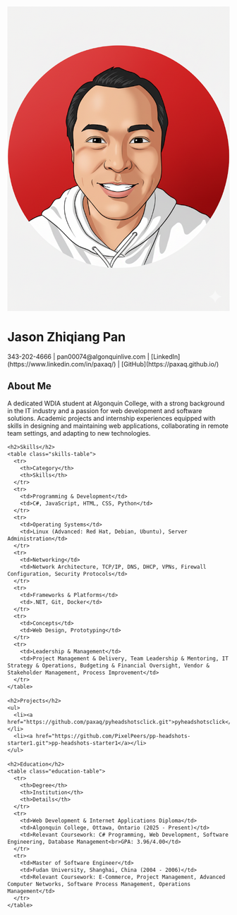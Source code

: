 <div class="container">
  <div class="avatar-container">
    <img src="assets/avatar.png" alt="Jason Zhiqiang Pan" class="avatar"/>
  </div>

  <div class="header-container">
    <h1>Jason Zhiqiang Pan</h1>
    <p>343-202-4666 | pan00074@algonquinlive.com | [LinkedIn](https://www.linkedin.com/in/paxaq/) | [GitHub](https://paxaq.github.io/)</p>
  </div>

  <div class="content-container">
    <h2>About Me</h2>
    <p>A dedicated WDIA student at Algonquin College, with a strong background in the IT industry and a passion for web development and software solutions. Academic projects and internship experiences equipped with skills in designing and maintaining web applications, collaborating in remote team settings, and adapting to new technologies.</p>

    <h2>Skills</h2>
    <table class="skills-table">
      <tr>
        <th>Category</th>
        <th>Skills</th>
      </tr>
      <tr>
        <td>Programming & Development</td>
        <td>C#, JavaScript, HTML, CSS, Python</td>
      </tr>
      <tr>
        <td>Operating Systems</td>
        <td>Linux (Advanced: Red Hat, Debian, Ubuntu), Server Administration</td>
      </tr>
      <tr>
        <td>Networking</td>
        <td>Network Architecture, TCP/IP, DNS, DHCP, VPNs, Firewall Configuration, Security Protocols</td>
      </tr>
      <tr>
        <td>Frameworks & Platforms</td>
        <td>.NET, Git, Docker</td>
      </tr>
      <tr>
        <td>Concepts</td>
        <td>Web Design, Prototyping</td>
      </tr>
      <tr>
        <td>Leadership & Management</td>
        <td>Project Management & Delivery, Team Leadership & Mentoring, IT Strategy & Operations, Budgeting & Financial Oversight, Vendor & Stakeholder Management, Process Improvement</td>
      </tr>
    </table>

    <h2>Projects</h2>
    <ul>
      <li><a href="https://github.com/paxaq/pyheadshotsclick.git">pyheadshotsclick</a></li>
      <li><a href="https://github.com/PixelPeers/pp-headshots-starter1.git">pp-headshots-starter1</a></li>
    </ul>

    <h2>Education</h2>
    <table class="education-table">
      <tr>
        <th>Degree</th>
        <th>Institution</th>
        <th>Details</th>
      </tr>
      <tr>
        <td>Web Development & Internet Applications Diploma</td>
        <td>Algonquin College, Ottawa, Ontario (2025 - Present)</td>
        <td>Relevant Coursework: C# Programming, Web Development, Software Engineering, Database Management<br>GPA: 3.96/4.00</td>
      </tr>
      <tr>
        <td>Master of Software Engineer</td>
        <td>Fudan University, Shanghai, China (2004 - 2006)</td>
        <td>Relevant Coursework: E-Commerce, Project Management, Advanced Computer Networks, Software Process Management, Operations Management</td>
      </tr>
    </table>
  </div>
</div>